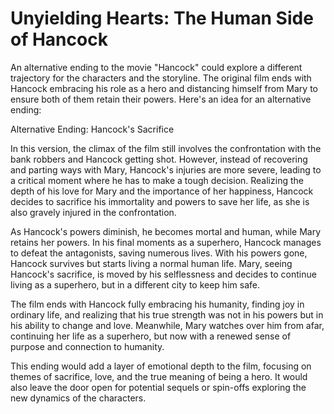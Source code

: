 # Unyielding Hearts: The Human Side of Hancock

An alternative ending to the movie "Hancock" could explore a different trajectory for the characters and the storyline. The original film ends with Hancock embracing his role as a hero and distancing himself from Mary to ensure both of them retain their powers. Here's an idea for an alternative ending:

Alternative Ending: Hancock's Sacrifice

In this version, the climax of the film still involves the confrontation with the bank robbers and Hancock getting shot. However, instead of recovering and parting ways with Mary, Hancock's injuries are more severe, leading to a critical moment where he has to make a tough decision. Realizing the depth of his love for Mary and the importance of her happiness, Hancock decides to sacrifice his immortality and powers to save her life, as she is also gravely injured in the confrontation.

As Hancock's powers diminish, he becomes mortal and human, while Mary retains her powers. In his final moments as a superhero, Hancock manages to defeat the antagonists, saving numerous lives. With his powers gone, Hancock survives but starts living a normal human life. Mary, seeing Hancock's sacrifice, is moved by his selflessness and decides to continue living as a superhero, but in a different city to keep him safe.

The film ends with Hancock fully embracing his humanity, finding joy in ordinary life, and realizing that his true strength was not in his powers but in his ability to change and love. Meanwhile, Mary watches over him from afar, continuing her life as a superhero, but now with a renewed sense of purpose and connection to humanity.

This ending would add a layer of emotional depth to the film, focusing on themes of sacrifice, love, and the true meaning of being a hero. It would also leave the door open for potential sequels or spin-offs exploring the new dynamics of the characters.
